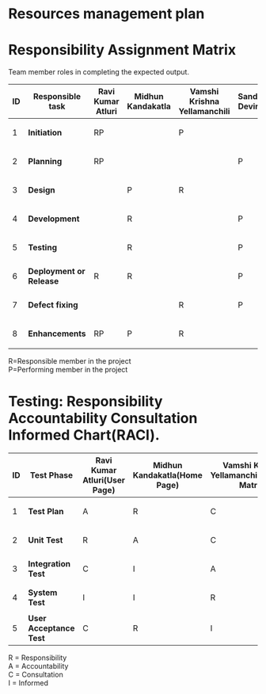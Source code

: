 # Resources management plan

# Responsibility Assignment Matrix

Team member roles in completing the expected output.


ID |Responsible task |Ravi Kumar Atluri| Midhun Kandakatla | Vamshi Krishna Yellamanchili | Sandeep Devineni |
---|---|---|---|---|---|
1 | **Initiation** |<p>RP</p>| |<p>P</p>| |
2 | **Planning**   |<p>RP</p>| | |<p>P</p>|
3 | **Design**| |<p>P</p>|<p>R</p>| |
4 | **Development**||<p>R</p>| | <p>P</p>|
5 | **Testing**| |<p>R</p>| | <p>P</p>|
6 | **Deployment or Release**|<p>R</p>| <p>R</p>| |<p>P</p> |
7 | **Defect fixing**| | | <p>R</p>|<p>P</p>|
8 | **Enhancements**|<p>RP</p>|<p>P</p> |<p>R</p> | |

R=Responsible member in the project <br/>
P=Performing member in the project <br/>

# Testing: Responsibility Accountability Consultation Informed Chart(RACI).



ID|Test Phase|Ravi Kumar Atluri(User Page)|Midhun Kandakatla(Home Page)|Vamshi Krishna Yellamanchili(Process Matrix)|Sandeep Devineni(Quiz Portal)|
---|---|---|---|---|---|
1 | **Test Plan** |<p>A</p>|<p>R</p>|<p>C</p>|<p>I</p>|
2 | **Unit Test**  |<p>R</p>|<p>A</p>|<p>C</p>|<p>I</p>|
3 | **Integration Test**|<p>C</p>|<p>I</p>|<p>A</p>|<p>R</p> |
4 | **System Test**| <p>I</p>|<p>I</p> |<p>R</p>|<p>A</p> |
5 | **User Acceptance Test**|<p>C</p> | <p>R</p>|<p>I </p>| <p>R</p>|

R = Responsibility<br/>
A = Accountability<br/>
C = Consultation<br/>
I = Informed<br/>


